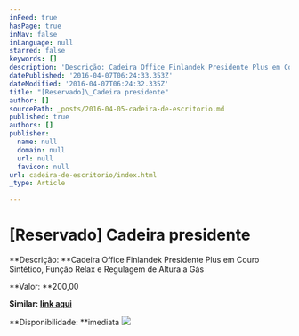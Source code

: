 ```yaml
---
inFeed: true
hasPage: true
inNav: false
inLanguage: null
starred: false
keywords: []
description: 'Descrição: Cadeira Office Finlandek Presidente Plus em Couro Sintético, Função Relax e Regulagem de Altura a Gás'
datePublished: '2016-04-07T06:24:33.353Z'
dateModified: '2016-04-07T06:24:32.335Z'
title: "[Reservado]\_Cadeira presidente"
author: []
sourcePath: _posts/2016-04-05-cadeira-de-escritorio.md
published: true
authors: []
publisher:
  name: null
  domain: null
  url: null
  favicon: null
url: cadeira-de-escritorio/index.html
_type: Article

---
```

# \[Reservado\] Cadeira presidente

**Descrição: **Cadeira Office Finlandek Presidente Plus em Couro Sintético, Função Relax e Regulagem de Altura a Gás

**Valor: **200,00

**Similar: [link aqui][0]**

**Disponibilidade: **imediata
![](https://the-grid-user-content.s3-us-west-2.amazonaws.com/16c40ea4-089e-41b6-91f6-f3eb6c43bc1c.jpg)

[0]: http://www.extra.com.br/Moveis/EscritorioHomeOffice/CadeirasdeEscritorio/Cadeira-Office-Finlandek-Presidente-Plus-em-Couro-Sintetico-Funcao-Relax-e-Regulagem-de-Altura-a-Gas-376858.html?utm_source=buscape&utm_medium=comparadorpreco&utm_campaign=Moveis_Cadeiras-de-Escritorio&utm_content=1664891&cm_mmc=buscape_XML-_-MOVE-_-Comparador-_-1664891